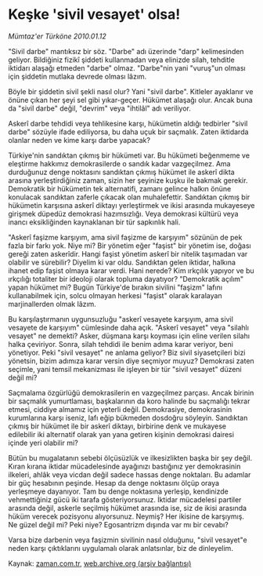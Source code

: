 # Keşke 'sivil vesayet' olsa!

*Mümtaz'er Türköne 2010.01.12*

<tr><td class="metin" colspan="2" style="padding-top: 20px; padding-left: 5px; ">"Sivil darbe" mantıksız bir söz. "Darbe" adı üzerinde "darp" kelimesinden geliyor. Bildiğiniz fizikî şiddeti kullanmadan veya elinizde silah, tehditle iktidarı alaşağı etmeden "darbe" olmaz. "Darbe"nin yani "vuruş"un olması için şiddetin mutlaka devrede olması lâzım.</td></tr><tr><td class="metin" colspan="2" style="padding-top: 20px; padding-left: 5px; "><p> Böyle bir şiddetin sivil şekli nasıl olur? Yani "sivil darbe". Kitleler ayaklanır ve önüne çıkan her şeyi sel gibi yıkar-geçer. Hükümet alaşağı olur. Ancak buna da "sivil darbe" değil, "devrim" veya "ihtilâl" adı veriliyor.
<p>Askerî darbe tehdidi veya tehlikesine karşı, hükümetin aldığı tedbirler "sivil darbe" sözüyle ifade ediliyorsa, bu daha uçuk bir saçmalık. Zaten iktidarda olanlar neden ve kime karşı darbe yapacak?
<p> Türkiye'nin sandıktan çıkmış bir hükümeti var. Bu hükümeti beğenmeme ve eleştirme hakkımız demokrasilerde o sandık kadar vazgeçilmez. Ama durduğunuz denge noktasını sandıktan çıkmış hükümet ile askerî dikta arasına yerleştirdiğiniz zaman, sizin her şeyinize kuşku ile bakmak gerekir. Demokratik bir hükümetin tek alternatifi, zamanı gelince halkın önüne konulacak sandıktan zaferle çıkacak olan muhalefettir. Sandıktan çıkmış bir hükümetin karşısına askerî diktayı yerleştirmek ve ikisi arasında mukayeseye girişmek düpedüz demokrasi hazımsızlığı. Veya demokrasi kültürü veya inancı eksikliğinden kaynaklanan bir tür sapkınlık hali.
<p>"Askerî faşizme karşıyım, ama sivil faşizme de karşıyım" sözünün de pek fazla bir farkı yok. Niye mi? Bir yönetim eğer "faşist" bir yönetim ise, doğası gereği zaten askerîdir. Hangi faşist yönetim askerî bir nitelik taşımadan var olabilir ve sürebilir? Diyelim ki var oldu. Sandıktan gelen iktidar, halkına ihanet edip faşist olmaya karar verdi. Hani nerede? Kim ırkçılık yapıyor ve bu ırkçılığı totaliter bir ideoloji olarak topluma dayatıyor? "Demokratik açılım" yapan hükümet mi? Bugün Türkiye'de bırakın sivilini "faşizm" lafını kullanabilmek için, solcu olmayan herkesi "faşist" olarak karalayan marjinallerden olmak lâzım.
<p>Bu karşılaştırmanın uygunsuzluğu "askerî vesayete karşıyım, ama sivil vesayete de karşıyım" cümlesinde daha açık. "Askerî vesayet" veya "silahlı vesayet" ne demekti? Asker, düşmana karşı koyması için eline verilen silahı halka çeviriyor. Sonra, silah tehdidi ile benim adıma karar veriyor, beni yönetiyor. Peki "sivil vesayet" ne anlama geliyor? Biz sivil siyasetçileri bizi yönetsin, bizim adımıza karar versin diye seçmiyor muyuz? Demokrasi zaten seçimle, yani temsil mekanizması ile işleyen bir tür "sivil vesayet" düzeni değil mi?
<p>Saçmalama özgürlüğü demokrasilerin en vazgeçilmez parçası. Ancak birinin bir saçmalık yumurtlaması, başkalarının da koro halinde bu saçmalığı tekrar etmesi, ciddiye almamız için yeterli değil. Demokrasiye, demokrasinin kurumlarına karşı iseniz, lafı eğip bükmeden dosdoğru söyleyin. Sandıktan çıkmış bir hükümet ile bir askerî diktayı, birbirine denk ve mukayese edilebilir iki alternatif olarak yan yana getiren kişinin demokrasi dairesi içinde yeri olabilir mi?
<p>Bütün bu mugalatanın sebebi ölçüsüzlük ve ilkesizlikten başka bir şey değil. Kıran kırana iktidar mücadelesinde ayağınızı bastığınız yer demokrasinin ilkeleri, ahlâk veya vicdan değil sadece hassas denge noktaları. Bu adamlar bir güç hesabının peşinde. Hesap da denge noktasını ölçüp oraya yerleşmeye dayanıyor. Tam bu denge noktasına yerleşip, kendinizde vehmettiğiniz gücü iki tarafa gösteriyorsunuz. İktidar mücadelesi partiler arasında değil, askerle seçilmiş hükümet arasında ise, siz de ikisi arasında hüküm verecek pozisyonu alıyorsunuz. Neymiş? Her ikisine de karşıymış. Ne güzel değil mi? Peki niye? Egosantrizm dışında var mı bir cevabı? 
<p>Varsa bize darbenin veya faşizmin sivilinin nasıl olduğunu, "sivil vesayet"e neden karşı çıktıklarını uygulamalı olarak anlatsınlar, biz de dinleyelim.<br/></p></p></p></p></p></p></p></p></td></tr>

Kaynak: [zaman.com.tr](http://zaman.com.tr/yazar.do?yazino=939010), [web.archive.org (arşiv bağlantısı)](http://web.archive.org/web/20100123044709/http://www.zaman.com.tr:80/yazar.do?yazino=939010)
